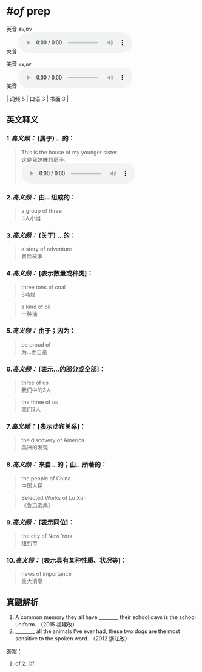 # ***\#of*** prep
英音 əv,ɒv  
英音
<audio src="./media/of1-.aac" controls="controls"></audio>

美音 əv,ʌv  
美音
<audio src="./media/of2--.aac" controls="controls"></audio>



| 词频 5 | 口语 3 | 书面 3 |  

英文释义
---
### 1.*高义频：* **(属于) …的：**  

 > This is the house of my younger sister.  
 > 这是我妹妹的房子。    
<audio src="./media/of-1.aac" controls="controls"></audio>

### 2.*高义频：* **由…组成的：**  

 > a group of three  
 > 3人小组    

### 3.*高义频：* **(关于) …的：**  

 > a story of adventure  
 > 冒险故事    

### 4.*高义频：* **[表示数量或种类]：**  

 > three tons of coal  
 > 3吨煤    

 > a kind of oil  
 > 一种油    

### 5.*高义频：* **由于；因为：**  

 > be proud of  
 > 为…而自豪    

### 6.*高义频：* **[表示…的部分或全部]：**  

 > three of us  
 > 我们中的3人    

 > the three of us   
 > 我们3人    

### 7.*高义频：* **[表示动宾关系]：**  

 > the discovery of America  
 > 美洲的发现    

### 8.*高义频：* **来自…的；由…所著的：**  

 > the people of China  
 > 中国人民    

 > Selected Works of Lu Xun  
 > 《鲁迅选集》    

### 9.*高义频：* **[表示同位]：**  

 > the city of New York  
 > 纽约市    

### 10.*高义频：* **[表示具有某种性质、状况等]：**  

 > news of importance  
 > 重大消息    


真题解析
---
1. A common memory they all have ________ their school days is the school uniform.  （2015 福建改）  
2. ________ all the animals I’ve ever had, these two dogs are the most sensitive to the spoken word.  （2012 浙江改）  

答案：
1. of  2. Of  

